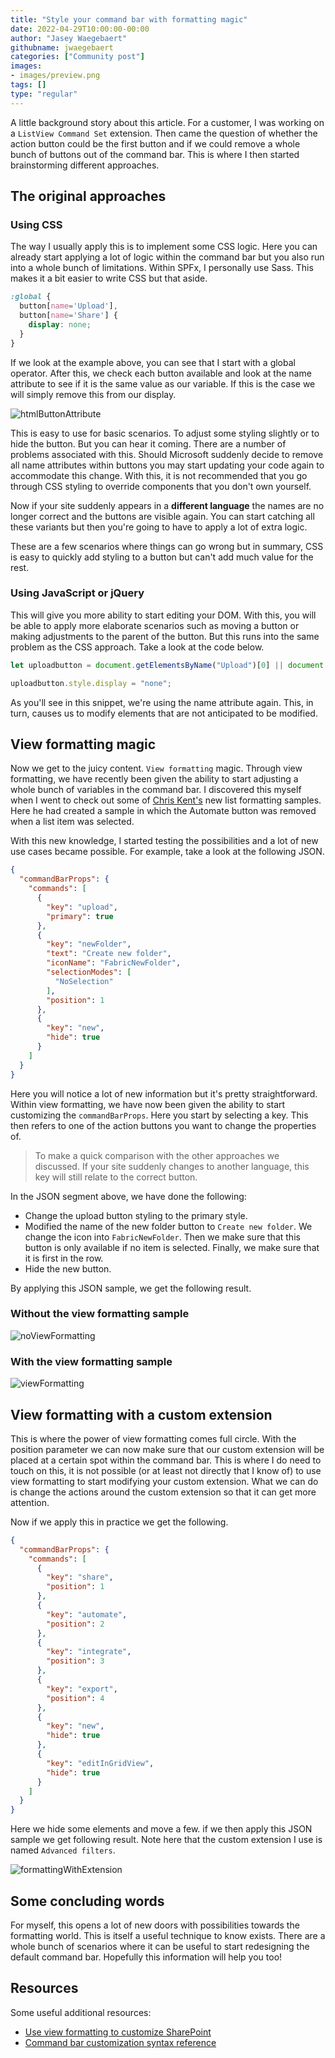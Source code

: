 ```yaml
---
title: "Style your command bar with formatting magic"
date: 2022-04-29T10:00:00-00:00
author: "Jasey Waegebaert"
githubname: jwaegebaert
categories: ["Community post"]
images:
- images/preview.png 
tags: []
type: "regular"
---
```


A little background story about this article. For a customer, I was working on a `ListView Command Set` extension. Then came the question of whether the action button could be the first button and if we could remove a whole bunch of buttons out of the command bar. This is where I then started brainstorming different approaches.

## The original approaches

### Using CSS

The way I usually apply this is to implement some CSS logic. Here you can already start applying a lot of logic within the command bar but you also run into a whole bunch of limitations. Within SPFx, I personally use Sass. This makes it a bit easier to write CSS but that aside. 

``` css 
:global {
  button[name='Upload'], 
  button[name='Share'] {
    display: none;
  }
}
```

If we look at the example above, you can see that I start with a global operator. After this, we check each button available and look at the name attribute to see if it is the same value as our variable. If this is the case we will simply remove this from our display.

![htmlButtonAttribute](images/htmlButtonAttribute.png)

This is easy to use for basic scenarios. To adjust some styling slightly or to hide the button. But you can hear it coming. There are a number of problems associated with this. Should Microsoft suddenly decide to remove all name attributes within buttons you may start updating your code again to accommodate this change. With this, it is not recommended that you go through CSS styling to override components that you don't own yourself.

Now if your site suddenly appears in a **different language** the names are no longer correct and the buttons are visible again. You can start catching all these variants but then you're going to have to apply a lot of extra logic.

These are a few scenarios where things can go wrong but in summary, CSS is easy to quickly add styling to a button but can't add much value for the rest.

### Using JavaScript or jQuery

This will give you more ability to start editing your DOM. With this, you will be able to apply more elaborate scenarios such as moving a button or making adjustments to the parent of the button. But this runs into the same problem as the CSS approach. Take a look at the code below. 

``` javascript 
let uploadbutton = document.getElementsByName("Upload")[0] || document.documentElement;  

uploadbutton.style.display = "none";  
```

As you'll see in this snippet, we're using the name attribute again. This, in turn, causes us to modify elements that are not anticipated to be modified. 

## View formatting magic

Now we get to the juicy content. `View formatting` magic. Through view formatting, we have recently been given the ability to start adjusting a whole bunch of variables in the command bar. I discovered this myself when I went to check out some of [Chris Kent's](https://github.com/thechriskent) new list formatting samples. Here he had created a sample in which the Automate button was removed when a list item was selected. 
 
With this new knowledge, I started testing the possibilities and a lot of new use cases became possible. For example, take a look at the following JSON.

``` json
{
  "commandBarProps": {
    "commands": [
      {
        "key": "upload",
        "primary": true
      },
      {
        "key": "newFolder",
        "text": "Create new folder",
        "iconName": "FabricNewFolder",
        "selectionModes": [
          "NoSelection"
        ],
        "position": 1
      },
      {
        "key": "new",
        "hide": true
      }
    ]
  }
}
```
Here you will notice a lot of new information but it's pretty straightforward. Within view formatting, we have now been given the ability to start customizing the `commandBarProps`. Here you start by selecting a key. This then refers to one of the action buttons you want to change the properties of. 

> To make a quick comparison with the other approaches we discussed. If your site suddenly changes to another language, this key will still relate to the correct button.

In the JSON segment above, we have done the following:

- Change the upload button styling to the primary style.
- Modified the name of the new folder button to `Create new folder`. We change the icon into `FabricNewFolder`. Then we make sure that this button is only available if no item is selected. Finally, we make sure that it is first in the row.
- Hide the new button.

By applying this JSON sample, we get the following result.

### Without the view formatting sample

![noViewFormatting](images/noViewFormatting.png)

### With the view formatting sample

![viewFormatting](images/viewFormatting.png)

## View formatting with a custom extension

This is where the power of view formatting comes full circle. With the position parameter we can now make sure that our custom extension will be placed at a certain spot within the command bar. This is where I do need to touch on this, it is not possible (or at least not directly that I know of) to use view formatting to start modifying your custom extension. What we can do is change the actions around the custom extension so that it can get more attention.

Now if we apply this in practice we get the following.

``` json
{
  "commandBarProps": {    
    "commands": [
      {
        "key": "share",
        "position": 1
      },
      {
        "key": "automate",
        "position": 2
      },
      {
        "key": "integrate",
        "position": 3
      },
      {
        "key": "export",
        "position": 4
      },
      {
        "key": "new",
        "hide": true
      },
      {
        "key": "editInGridView",
        "hide": true
      }
    ]
  }
}
```

Here we hide some elements and move a few. if we then apply this JSON sample we get following result. Note here that the custom extension I use is named `Advanced filters`.

![formattingWithExtension](images/formattingWithExtension.png)

## Some concluding words

For myself, this opens a lot of new doors with possibilities towards the formatting world. This is itself a useful technique to know exists. There are a whole bunch of scenarios where it can be useful to start redesigning the default command bar. Hopefully this information will help you too!

## Resources

Some useful additional resources:

- [Use view formatting to customize SharePoint](https://docs.microsoft.com/en-us/sharepoint/dev/declarative-customization/view-formatting)
- [Command bar customization syntax reference](https://docs.microsoft.com/en-us/sharepoint/dev/declarative-customization/view-commandbar-formatting)
